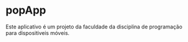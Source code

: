 # popApp
Este aplicativo é um projeto da faculdade da disciplina de programação para dispositiveis móveis.
